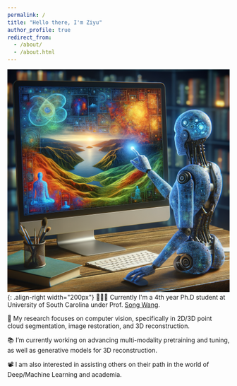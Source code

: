 ```yaml
---
permalink: /
title: "Hello there, I'm Ziyu"
author_profile: true
redirect_from: 
  - /about/
  - /about.html
---
```



![Illustration of combining vision and language modalities](/images/AI_segmentation.png){: .align-right width="200px"}
👨🏻‍💻 Currently I'm a 4th year Ph.D student at University of South Carolina under Prof. [Song Wang](https://www.cse.sc.edu/~songwang/).

🔬 My research focuses on computer vision, specifically in 2D/3D point cloud segmentation, image restoration, and 3D reconstruction.

📚 I’m currently working on advancing multi-modality pretraining and tuning, as well as generative models for 3D reconstruction.

📽️ I am also interested in assisting others on their path in the world of Deep/Machine Learning and academia.

